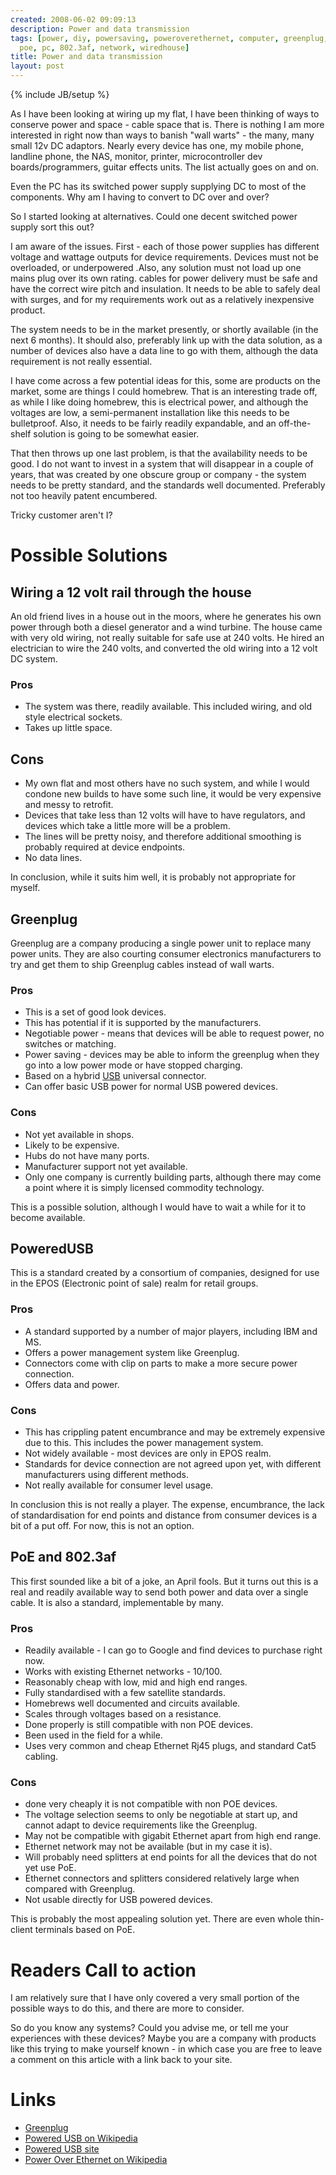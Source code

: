 ```yaml
---
created: 2008-06-02 09:09:13
description: Power and data transmission
tags: [power, diy, powersaving, poweroverethernet, computer, greenplug, wallwart,
  poe, pc, 802.3af, network, wiredhouse]
title: Power and data transmission
layout: post
---
```

{% include JB/setup %}


As I have been looking at wiring up my flat, I have been thinking of ways to conserve power and space - cable space that is. There is nothing I am more interested in right now than ways to banish "wall warts" - the many, many small 12v DC adaptors. Nearly every device has one, my mobile phone, landline phone, the NAS, monitor, printer, microcontroller dev boards/programmers, guitar effects units. The list actually goes on and on.


Even the PC has its switched power supply supplying DC to most of the components. Why am I having to convert to DC over and over?


So I started looking at alternatives. Could one decent switched power supply sort this out?

I am aware of the issues. First - each of those power supplies has different voltage and wattage outputs for device requirements. Devices must not be overloaded, or underpowered .Also, any solution must not load up one mains plug over its own rating. cables for power delivery must be safe and have the correct wire pitch and insulation. It needs to be able to safely deal with surges, and for my requirements work out as a relatively inexpensive product.

The system needs to be in the market presently, or shortly available (in the next 6 months). It should also, preferably link up with the data solution, as a number of devices also have a data line to go with them, although the data requirement is not really essential.

I have come across a few potential ideas for this, some are products on the market, some are things I could homebrew. That is an interesting trade off, as while I like doing homebrew, this is electrical power, and although the voltages are low, a semi-permanent installation like this needs to be bulletproof. Also, it needs to be fairly readily expandable, and an off-the-shelf solution is going to be somewhat easier.

That then throws up one last problem, is that the availability needs to be good. I do not want to invest in a system that will disappear in a couple of years, that was created by one obscure group or company - the system needs to be pretty standard, and the standards well documented. Preferably not too heavily patent encumbered.


Tricky customer aren't I?

# Possible Solutions

## Wiring a 12 volt rail through the house

An old friend lives in a house out in the moors, where he generates his own power through both a diesel generator and a wind turbine. The house came with very old wiring, not really suitable for safe use at 240 volts. He hired an electrician to wire the 240 volts, and converted the old wiring into a 12 volt DC system.

### Pros

* The system was there, readily available. This included wiring, and old style electrical sockets.
* Takes up little space.

## Cons

* My own flat and most others have no such system, and while I would condone new builds to have some such line, it would be very expensive and messy to retrofit.
* Devices that take less than 12 volts will have to have regulators, and devices which take a little more will be a problem.
* The lines will be pretty noisy, and therefore additional smoothing is probably required at device endpoints.
* No data lines.

In conclusion, while it suits him well, it is probably not appropriate for myself.

## Greenplug

Greenplug are a company producing a single power unit to replace many power units. They are also courting consumer electronics manufacturers to try and get them to ship Greenplug cables instead of wall warts.

### Pros
* This is a set of good look devices.
* This has potential if it is supported by the manufacturers.
* Negotiable power - means that devices will be able to request power, no switches or matching.
* Power saving - devices may be able to inform the greenplug when they go into a low power mode or have stopped charging.
* Based on a hybrid [USB](/Universal+Serial+Bus) universal connector.
* Can offer basic USB power for normal USB powered devices.


### Cons
* Not yet available in shops.
* Likely to be expensive.
* Hubs do not have many ports.
* Manufacturer support not yet available.
* Only one company is currently building parts, although there may come a point where it is simply licensed commodity technology.

This is a possible solution, although I would have to wait a while for it to become available.

## PoweredUSB

This is a standard created by a consortium of companies, designed for use in the EPOS (Electronic point of sale) realm for retail groups.

### Pros
* A standard supported by a number of major players, including IBM and MS.
* Offers a power management system like Greenplug.
* Connectors come with clip on parts to make a more secure power connection.
* Offers data and power.

### Cons
* This has crippling patent encumbrance and may be extremely expensive due to this. This includes the power management system.
* Not widely available - most devices are only in EPOS realm.
* Standards for device connection are not agreed upon yet, with different manufacturers using different methods.
* Not really available for consumer level usage.
 
 In conclusion this is not really a player. The expense, encumbrance, the lack of standardisation for end points and distance from consumer devices is a bit of a put off. For now, this is not an option.

## PoE and 802.3af

This first sounded like a bit of a joke, an April fools. But it turns out this is a real and readily available way to send both power and data over a single cable. It is also a standard, implementable by many.

### Pros
* Readily available - I can go to Google and find devices to purchase right now.
* Works with existing Ethernet networks - 10/100.
* Reasonably cheap with low, mid and high end ranges.
* Fully standardised with a few satellite standards.
* Homebrews well documented and circuits available.
* Scales through voltages based on a resistance.
* Done properly is still compatible with non POE devices.
* Been used in the field for a while.
* Uses very common and cheap Ethernet Rj45 plugs, and standard Cat5 cabling.

### Cons
* done very cheaply it is not compatible with non POE devices.
* The voltage selection seems to only be negotiable at start up, and cannot adapt to device requirements like the Greenplug.
* May not be compatible with gigabit Ethernet apart from high end range.
* Ethernet network may not be available (but in my case it is).
* Will probably need splitters at end points for all the devices that do not yet use PoE.
* Ethernet connectors and splitters considered relatively large when compared with Greenplug.
* Not usable directly for USB powered devices.

This is probably the most appealing solution yet. There are even whole thin-client terminals based on PoE.

# Readers Call to action

I am relatively sure that I have only covered a very small portion of the possible ways to do this, and there are more to consider.

So do you know any systems? Could you advise me, or tell me your experiences with these devices? Maybe you are a company with products like this trying to make yourself known - in which case you are free to leave a comment on this article with a link back to your site.

# Links
* [Greenplug](http://www.greenplug.us/oneplug.html)
* [Powered USB on Wikipedia](http://en.wikipedia.org/wiki/PoweredUSB)
* [Powered USB site](http://www.poweredusb.org/index.html)
* [Power Over Ethernet on Wikipedia](http://en.wikipedia.org/wiki/802.3af)
